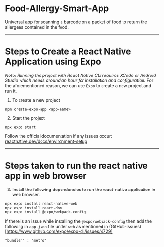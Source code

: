 # Food-Allergy-Smart-App

Universal app for scanning a barcode on a packet of food to return the allergens contained in the food.

---

# Steps to Create a React Native Application using Expo

_Note: Running the project with React Native CLI requires XCode or Android Studio which needs around an hour for installation and configuration._
For the aforementioned reason, we can use `Expo` to create a new project and run it.

1. To create a new project

```
npm create-expo-app <app-name>
```

2. Start the project

```
npx expo start
```

Follow the official documentation if any issues occur: [reactnative.dev/docs/environment-setup](https://www.reactnative.dev/docs/environment-setup)

---

# Steps taken to run the react native app in web browser

3. Install the following dependencies to run the react-native application in web browser.

```
npx expo install react-native-web
npx expo install react-dom
npx expo install @expo/webpack-config
```

If there is an issue while installing the `@expo/webpack-config` then add the following in `app.json` file under `web` as mentioned in (GitHub-issues)[https://www.github.com/expo/expo-cli/issues/4729]

```
"bundler" : "metro"
```
